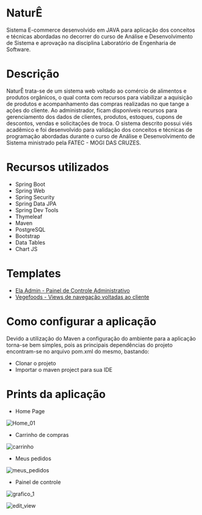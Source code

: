 # NaturÊ
Sistema E-commerce desenvolvido em JAVA para aplicação dos conceitos e técnicas abordadas no decorrer do curso de Análise e Desenvolvimento de Sistema e 
aprovação na disciplina Laboratório de Engenharia de Software.

# Descrição
NaturÊ trata-se de um sistema web voltado ao comércio de alimentos e produtos orgânicos, o qual conta com recursos para viabilizar a aquisição de produtos e
acompanhamento das compras realizadas no que tange a ações do cliente. Ao administrador, ficam disponíveis recursos para gerenciamento dos dados de clientes,
produtos, estoques, cupons de descontos, vendas e solicitações de troca. 
O sistema descrito possui viés acadêmico e foi desenvolvido para validação dos conceitos e técnicas de programação abordadas durante o curso de Análise e Desenvolvimento
de Sistema ministrado pela FATEC - MOGI DAS CRUZES.

# Recursos utilizados

<ul>
  <li>Spring Boot</li>
  <li>Spring Web</li>
  <li>Spring Security</li>
  <li>Spring Data JPA</li>
  <li>Spring Dev Tools</li>
  <li>Thymeleaf</li>
  <li>Maven</li>
  <li>PostgreSQL</li>
  <li>Bootstrap</li>
  <li>Data Tables</li>
  <li>Chart JS</li>
</ul>

# Templates

<ul>
  <a href="https://colorlib.com/polygon/elaadmin/"><li>Ela Admin - Painel de Controle Administrativo</li></a>
  <a href="https://technext.github.io/vegefoods/index.html"><li>Vegefoods - Views de navegação voltadas ao cliente</li></a>
</ul>

# Como configurar a aplicação

Devido a utilização do Maven a configuração do ambiente para a aplicação torna-se bem simples, pois as principais dependências do projeto encontram-se no arquivo pom.xml do mesmo, bastando:

<ul>
  <li>Clonar o projeto</li>
  <li>Importar o maven project para sua IDE</li>
</ul>

# Prints da aplicação

<ul><li>Home Page</li></ul>

![Home_01](https://user-images.githubusercontent.com/51911137/87443069-66166c80-c5cb-11ea-8d0b-7b12c5e2b528.png)

<ul><li>Carrinho de compras</li></ul>

![carrinho](https://user-images.githubusercontent.com/51911137/87443811-5b100c00-c5cc-11ea-9d6d-69b25e5cf437.png)

<ul><li>Meus pedidos</li></ul>

![meus_pedidos](https://user-images.githubusercontent.com/51911137/87444016-9e6a7a80-c5cc-11ea-94dd-19cd3694ae9f.png)

<ul><li>Painel de controle</li></ul>

![grafico_1](https://user-images.githubusercontent.com/51911137/87444353-1173f100-c5cd-11ea-846d-df89cdeab4b4.png)

![edit_view](https://user-images.githubusercontent.com/51911137/87444943-ce664d80-c5cd-11ea-8435-63888f9d22e4.png)

